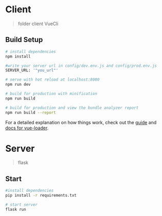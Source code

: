 # Client

> folder client VueCli

## Build Setup

``` bash
# install dependencies
npm install

#write your server url in config/dev.env.js and config/prod.env.js
SERVER_URL: '"you_url"'

# serve with hot reload at localhost:8080
npm run dev

# build for production with minification
npm run build

# build for production and view the bundle analyzer report
npm run build --report
```

For a detailed explanation on how things work, check out the [guide](http://vuejs-templates.github.io/webpack/) and [docs for vue-loader](http://vuejs.github.io/vue-loader).

# Server

> flask

## Start

``` bash
#install dependencies
pip install -r requirements.txt

# start server
flask run
